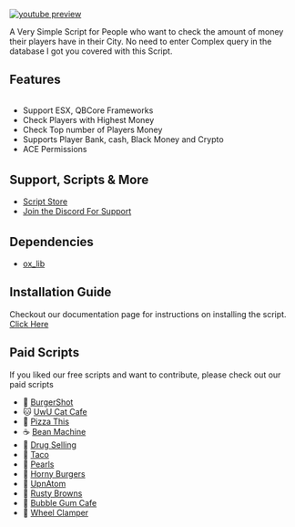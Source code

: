 [![youtube preview](https://r2.fivemanage.com/sg0WhTDFbEhB957nFhh9t/checkplayermoney-thumbnailyt.png)](https://youtu.be/9lldlXt-wK0)

A Very Simple Script for People who want to check the amount of money their players have in their City. No need to enter Complex query in the database I got you covered with this Script.

## Features
######
- Support ESX, QBCore Frameworks
- Check Players with Highest Money
- Check Top number of Players Money
- Supports Player Bank, cash, Black Money and Crypto
- ACE Permissions

######

##
## Support, Scripts & More
- [Script Store](https://pulsescripts.tebex.io/)
- [Join the Discord For Support](https://discord.gg/c6gXmtEf3H)
######

## Dependencies
- [ox_lib](https://github.com/overextended/ox_lib/releases)
##

## Installation Guide
Checkout our documentation page for instructions on installing the script. [Click Here](https://docs.pulsescripts.dev/free-scripts/check-player-money/installation)

## Paid Scripts
If you liked our free scripts and want to contribute, please check out our paid scripts

* 🍔 [BurgerShot](https://pulsescripts.tebex.io/package/6707919)
* 🐱 [UwU Cat Cafe](https://pulsescripts.tebex.io/package/6706174)
* 🍕 [Pizza This](https://pulsescripts.tebex.io/package/6707931)
* ☕ [Bean Machine](https://pulsescripts.tebex.io/package/6741732)
* 💊 [Drug Selling](https://pulsescripts.tebex.io/package/6668084)
* 🌮 [Taco](https://pulsescripts.tebex.io/package/6707937)
* 🐚 [Pearls](https://pulsescripts.tebex.io/package/6707935)
* 🍔 [Horny Burgers](https://pulsescripts.tebex.io/package/6731403)
* 🚀 [UpnAtom](https://pulsescripts.tebex.io/package/6749404)
* 🍩 [Rusty Browns](https://pulsescripts.tebex.io/package/6707942)
* 🍬 [Bubble Gum Cafe](https://pulsescripts.tebex.io/package/6707950)
* 🛑 [Wheel Clamper](https://pulsescripts.tebex.io/package/6805299)



